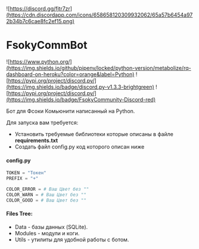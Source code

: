 ![https://discord.gg/fjtr7zr](https://cdn.discordapp.com/icons/658658120309932062/65a57b6454a972b34b7c6cae8fc2ef15.png)
# FsokyCommBot
![https://www.python.org/](https://img.shields.io/github/pipenv/locked/python-version/metabolize/rq-dashboard-on-heroku?color=orange&label=Python)
![https://pypi.org/project/discord.py/](https://img.shields.io/badge/discord.py-v1.3.3-brightgreen)
![https://pypi.org/project/discord.py/](https://img.shields.io/badge/FsokyCommunity-Discord-red)

Бот для Фсоки Комьюнити написанный на Python.


Для запуска вам требуется: 
- Установить требуемые библиотеки которые описаны в файле **requirements.txt**
- Создать файл config.py код которого описан ниже

#### config.py
```py
TOKEN = "Токен"
PREFIX = "+"

COLOR_ERROR = # Ваш Цвет без ""
COLOR_WARN = # Ваш Цвет без ""
COLOR_GOOD = # Ваш Цвет без ""
```

#### Files Tree:
  - Data - базы данных (SQLite).
  - Modules - модули и коги.
  - Utils - утилиты для удобной работы с ботом.
